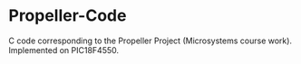 # Propeller-Code
C code corresponding to the Propeller Project (Microsystems course work). Implemented on PIC18F4550.
